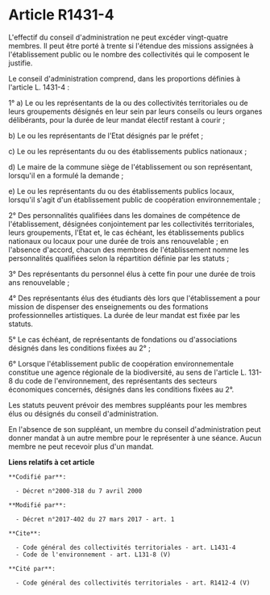 # Article R1431-4

L'effectif du conseil d'administration ne peut excéder vingt-quatre membres. Il peut être porté à trente si l'étendue des
missions assignées à l'établissement public ou le nombre des collectivités qui le composent le justifie. 

Le conseil d'administration comprend, dans les proportions définies à l'article L. 1431-4 : 

1° a) Le ou les représentants de la ou des collectivités territoriales ou de leurs groupements désignés en leur sein par
leurs conseils ou leurs organes délibérants, pour la durée de leur mandat électif restant à courir ; 

b) Le ou les représentants de l'Etat désignés par le préfet ; 

c) Le ou les représentants du ou des établissements publics nationaux ; 

d) Le maire de la commune siège de l'établissement ou son représentant, lorsqu'il en a formulé la demande ; 

e) Le ou les représentants du ou des établissements publics locaux, lorsqu'il s'agit d'un établissement public de coopération
environnementale ; 

2° Des personnalités qualifiées dans les domaines de compétence de l'établissement, désignées conjointement par les
collectivités territoriales, leurs groupements, l'Etat et, le cas échéant, les établissements publics nationaux ou locaux
pour une durée de trois ans renouvelable ; en l'absence d'accord, chacun des membres de l'établissement nomme les
personnalités qualifiées selon la répartition définie par les statuts ; 

3° Des représentants du personnel élus à cette fin pour une durée de trois ans renouvelable ; 

4° Des représentants élus des étudiants dès lors que l'établissement a pour mission de dispenser des enseignements ou des
formations professionnelles artistiques. La durée de leur mandat est fixée par les statuts. 

5° Le cas échéant, de représentants de fondations ou d'associations désignés dans les conditions fixées au 2° ; 

6° Lorsque l'établissement public de coopération environnementale constitue une agence régionale de la biodiversité, au sens
de l'article L. 131-8 du code de l'environnement, des représentants des secteurs économiques concernés, désignés dans les
conditions fixées au 2°. 

Les statuts peuvent prévoir des membres suppléants pour les membres élus ou désignés du conseil d'administration. 

En l'absence de son suppléant, un membre du conseil d'administration peut donner mandat à un autre membre pour le représenter
à une séance. Aucun membre ne peut recevoir plus d'un mandat.

**Liens relatifs à cet article**

	**Codifié par**:

	  - Décret n°2000-318 du 7 avril 2000

	**Modifié par**:

	  - Décret n°2017-402 du 27 mars 2017 - art. 1

	**Cite**:

	  - Code général des collectivités territoriales - art. L1431-4
	  - Code de l'environnement - art. L131-8 (V)

	**Cité par**:

	  - Code général des collectivités territoriales - art. R1412-4 (V)
